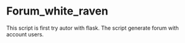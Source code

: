 # Forum_white_raven
This script is first try autor with flask. The script generate forum with account users.
